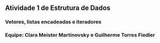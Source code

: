 ## Atividade 1 de Estrutura de Dados
### Vetores, listas encadeadas e iteradores <br>
### Equipe: Clara Meister Martinovsky e Guilherme Torres Fiedler

